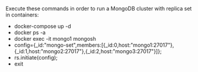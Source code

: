 ﻿Execute these commands in order to run a MongoDB cluster with replica set in containers:

- docker-compose up -d
- docker ps -a
- docker exec -it mongo1 mongosh
- config={_id:"mongo-set",members:[{_id:0,host:"mongo1:27017"},{_id:1,host:"mongo2:27017"},{_id:2,host:"mongo3:27017"}]};
- rs.initiate(config);
- exit